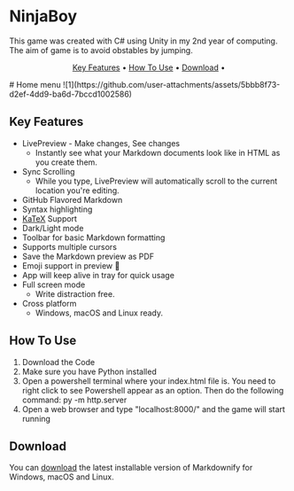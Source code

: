 # NinjaBoy
 This game was created with C# using Unity in my 2nd year of computing. The aim of game is to avoid obstables by jumping. 



<p align="center">
  <a href="#key-features">Key Features</a> •
  <a href="#how-to-use">How To Use</a> •
  <a href="#download">Download</a> •
  
</p>
# Home menu
![1](https://github.com/user-attachments/assets/5bbb8f73-d2ef-4dd9-ba6d-7bccd1002586)


## Key Features

* LivePreview - Make changes, See changes
  - Instantly see what your Markdown documents look like in HTML as you create them.
* Sync Scrolling
  - While you type, LivePreview will automatically scroll to the current location you're editing.
* GitHub Flavored Markdown  
* Syntax highlighting
* [KaTeX](https://khan.github.io/KaTeX/) Support
* Dark/Light mode
* Toolbar for basic Markdown formatting
* Supports multiple cursors
* Save the Markdown preview as PDF
* Emoji support in preview :tada:
* App will keep alive in tray for quick usage
* Full screen mode
  - Write distraction free.
* Cross platform
  - Windows, macOS and Linux ready.

## How To Use

1. Download the Code
2. Make sure you have Python installed
3. Open a powershell terminal where your index.html file is. You need to right click to see Powershell appear as an option. Then do the following command: py -m http.server
4. Open a web browser and type "localhost:8000/" and the game will start running



## Download

You can [download](https://github.com/amitmerchant1990/electron-markdownify/releases/tag/v1.2.0) the latest installable version of Markdownify for Windows, macOS and Linux.

